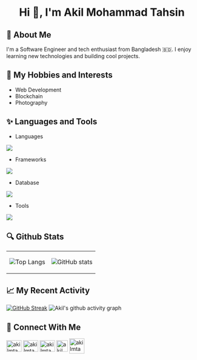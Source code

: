 <h1 align="center">Hi 👋, I'm Akil Mohammad Tahsin</h1>

## 👤 About Me
I'm a Software Engineer and tech enthusiast from Bangladesh 🇧🇩. I enjoy learning new technologies and building cool projects.

## 🔮 My Hobbies and Interests
- Web Development
- Blockchain
- Photography

## ✨ Languages and Tools

- Languages
<p align="left">
  <a href="https://skillicons.dev">
    <img src="https://skillicons.dev/icons?i=c,cpp,java,cs,js,php,solidity" />
  </a>
</p>

- Frameworks
<p align="left">
  <a href="https://skillicons.dev">
    <img src="https://skillicons.dev/icons?i=react,nodejs,express,bootstrap,tailwind,laravel" />
  </a>
</p>

- Database
<p align="left">
  <a href="https://skillicons.dev">
    <img src="https://skillicons.dev/icons?i=mongodb,mysql" />
  </a>
</p>

- Tools
<p align="left">
  <a href="https://skillicons.dev">
    <img src="https://skillicons.dev/icons?i=git,github,vscode,postman,androidstudio,linux,vite"/>
  </a>
</p>

## 🔍 Github Stats

<table>
<tbody>

<tr>
<td>

![Top Langs](https://github-readme-stats.vercel.app/api/top-langs/?username=akilmtahsin&layout=donut&theme=dark)

</td>

<td>

![GitHub stats](https://github-readme-stats.vercel.app/api?username=akilmtahsin&show_icons=true&theme=dark)

</td>
</tr>

</tbody>
</table>

## 📈 My Recent Activity 
[![GitHub Streak](https://streak-stats.demolab.com/?user=akilmtahsin&theme=dark&card_width=1180)](https://git.io/streak-stats)
![Akil's github activity graph](https://github-readme-activity-graph.vercel.app/graph?username=akilmtahsin&theme=react-dark&custom_title=Akil%27s%20GitHub%20Activity%20Graph)

## 🔗 Connect With Me
<p align="left">
<a href="https://linkedin.com/in/akilmtahsin" target="_blank"><img align="center" src="https://raw.githubusercontent.com/rahuldkjain/github-profile-readme-generator/master/src/images/icons/Social/linked-in-alt.svg" alt="akilmtahsin" height="30" width="40" /></a>
<a href="https://facebook.com/akilmtahsin" target="_blank"><img align="center" src="https://raw.githubusercontent.com/rahuldkjain/github-profile-readme-generator/master/src/images/icons/Social/facebook.svg" alt="akilmtahsin" height="30" width="40" /></a>
<a href="https://instagram.com/akilmtahsin" target="_blank"><img align="center" src="https://raw.githubusercontent.com/rahuldkjain/github-profile-readme-generator/master/src/images/icons/Social/instagram.svg" alt="akilmtahsin" height="30" width="40" /></a>
<a href="https://twitter.com/akilmtahsin" target="_blank"><img align="center" src="https://img.freepik.com/free-vector/new-2023-twitter-logo-x-icon-design_1017-45418.jpg?w=740&t=st=1707893314~exp=1707893914~hmac=a6b9cc44fb67f944ec32d8d9bc5a51ab22051a164439f8d46393c0ff6686d898" alt="akilmtahsin" height="30" /></a>
<a href="mailto:akilmtahsin@gmail.com" target="_blank"><img align="center" src="https://skillicons.dev/icons?i=gmail" alt="akilmtahsin" height="40" width="40" /></a>
</p>




